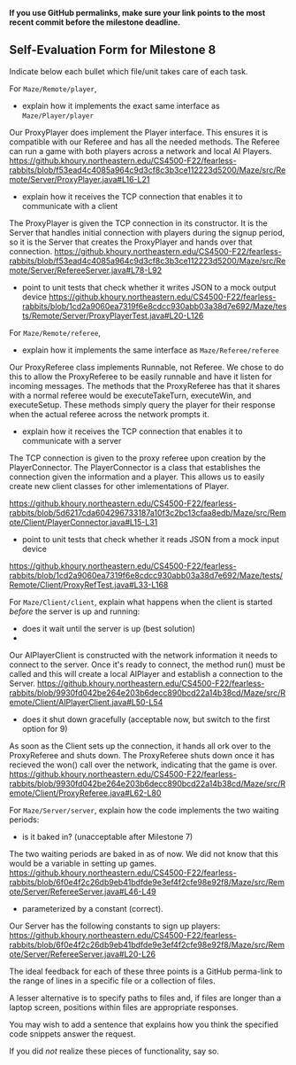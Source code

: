 **If you use GitHub permalinks, make sure your link points to the most recent commit before the milestone deadline.**

## Self-Evaluation Form for Milestone 8

Indicate below each bullet which file/unit takes care of each task.

For `Maze/Remote/player`,

- explain how it implements the exact same interface as `Maze/Player/player`

Our ProxyPlayer does implement the Player interface. This ensures it is compatible with our Referee and has all the needed methods. The Referee can run a game with both players across a network and local AI Players.
https://github.khoury.northeastern.edu/CS4500-F22/fearless-rabbits/blob/f53ead4c4085a964c9d3cf8c3b3ce112223d5200/Maze/src/Remote/Server/ProxyPlayer.java#L16-L21

- explain how it receives the TCP connection that enables it to communicate with a client

The ProxyPlayer is given the TCP connection in its constructor. It is the Server that handles initial connection with players during the signup period, so it is the Server that creates the ProxyPlayer and hands over that connection.
https://github.khoury.northeastern.edu/CS4500-F22/fearless-rabbits/blob/f53ead4c4085a964c9d3cf8c3b3ce112223d5200/Maze/src/Remote/Server/RefereeServer.java#L78-L92

- point to unit tests that check whether it writes JSON to a mock output device
https://github.khoury.northeastern.edu/CS4500-F22/fearless-rabbits/blob/1cd2a9060ea7319f6e8cdcc930abb03a38d7e692/Maze/tests/Remote/Server/ProxyPlayerTest.java#L20-L126

For `Maze/Remote/referee`,

- explain how it implements the same interface as `Maze/Referee/referee`

Our ProxyReferee class implements Runnable, not Referee. We chose to do this to allow the ProxyReferee to be easily runnable and have it listen for incoming messages. The methods that the ProxyReferee has that it shares with a normal referee would be executeTakeTurn, executeWin, and executeSetup. These methods simply query the player for their response when the actual referee across the network prompts it.

- explain how it receives the TCP connection that enables it to communicate with a server

The TCP connection is given to the proxy referee upon creation by the PlayerConnector. The PlayerConnector is a class that establishes the connection given the information and a player. This allows us to easily create new client classes for other imlementations of Player.

https://github.khoury.northeastern.edu/CS4500-F22/fearless-rabbits/blob/5d6217cda604296733187a10f3c2bc13cfaa8edb/Maze/src/Remote/Client/PlayerConnector.java#L15-L31
- point to unit tests that check whether it reads JSON from a mock input device

https://github.khoury.northeastern.edu/CS4500-F22/fearless-rabbits/blob/1cd2a9060ea7319f6e8cdcc930abb03a38d7e692/Maze/tests/Remote/Client/ProxyRefTest.java#L33-L168

For `Maze/Client/client`, explain what happens when the client is started _before_ the server is up and running:

- does it wait until the server is up (best solution)
- 
Our AIPlayerClient is constructed with the network information it needs to connect to the server. Once it's ready to connect, the method run() must be called and this will create a local AIPlayer and establish a connection to the Server.
https://github.khoury.northeastern.edu/CS4500-F22/fearless-rabbits/blob/9930fd042be264e203b6decc890bcd22a14b38cd/Maze/src/Remote/Client/AIPlayerClient.java#L50-L54
- does it shut down gracefully (acceptable now, but switch to the first option for 9)

As soon as the Client sets up the connection, it hands all ork over to the ProxyReferee and shuts down. The ProxyReferee shuts down once it has recieved the won() call over the network, indicating that the game is over.
https://github.khoury.northeastern.edu/CS4500-F22/fearless-rabbits/blob/9930fd042be264e203b6decc890bcd22a14b38cd/Maze/src/Remote/Client/ProxyReferee.java#L62-L80


For `Maze/Server/server`, explain how the code implements the two waiting periods:

- is it baked in? (unacceptable after Milestone 7)

The two waiting periods are baked in as of now. We did not know that this would be a variable in setting up games.
https://github.khoury.northeastern.edu/CS4500-F22/fearless-rabbits/blob/6f0e4f2c26db9eb41bdfde9e3ef4f2cfe98e92f8/Maze/src/Remote/Server/RefereeServer.java#L46-L49
- parameterized by a constant (correct).

Our Server has the following constants to sign up players:
https://github.khoury.northeastern.edu/CS4500-F22/fearless-rabbits/blob/6f0e4f2c26db9eb41bdfde9e3ef4f2cfe98e92f8/Maze/src/Remote/Server/RefereeServer.java#L20-L26

The ideal feedback for each of these three points is a GitHub
perma-link to the range of lines in a specific file or a collection of
files.

A lesser alternative is to specify paths to files and, if files are
longer than a laptop screen, positions within files are appropriate
responses.

You may wish to add a sentence that explains how you think the
specified code snippets answer the request.

If you did *not* realize these pieces of functionality, say so.

